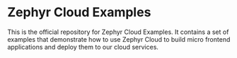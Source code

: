 # Zephyr Cloud Examples

This is the official repository for Zephyr Cloud Examples. It contains a set of examples that demonstrate how to use Zephyr Cloud to build
micro frontend applications and deploy them to our cloud services.
